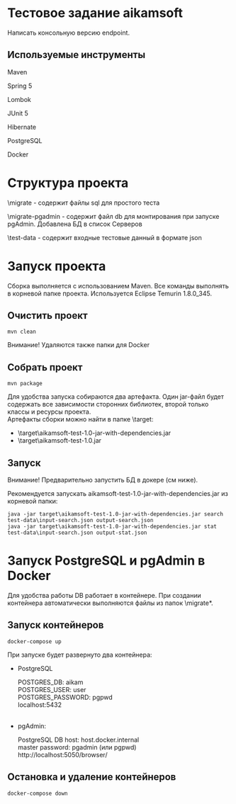 Тестовое задание aikamsoft
======================

Написать консольную версию endpoint.

Используемые инструменты
------
Maven

Spring 5

Lombok

JUnit 5

Hibernate

PostgreSQL

Docker


Структура проекта
======================

\migrate - содержит файлы sql для простого теста

\migrate-pgadmin - содержит файл db для монтирования при запуске pgAdmin. Добавлена БД в список Серверов

\test-data - содержит входные тестовые данный в формате json


Запуск проекта
======================
Сборка выполняется с использованием Maven. Все команды выполнять в корневой папке проекта. Используется Eclipse Temurin
1.8.0_345.

Очистить проект
---------------
`mvn clean`

Внимание! Удаляются также папки для Docker

Собрать проект
--------------
`mvn package`

Для удобства запуска собираются два артефакта. Один jar-файл будет содержать все зависимости сторонних библиотек, второй
только классы и ресурсы проекта.   
Артефакты сборки можно найти в папке \target:

* \target\aikamsoft-test-1.0-jar-with-dependencies.jar
* \target\aikamsoft-test-1.0.jar

## Запуск

Внимание! Предварительно запустить БД в докере (см ниже).

Рекомендуется запускать aikamsoft-test-1.0-jar-with-dependencies.jar из корневой папки:

`java -jar target\aikamsoft-test-1.0-jar-with-dependencies.jar search test-data\input-search.json output-search.json`<br/>
`java -jar target\aikamsoft-test-1.0-jar-with-dependencies.jar stat test-data\input-search.json output-stat.json`<br/>

Запуск PostgreSQL и pgAdmin в Docker
======================
Для удобства работы DB работает в контейнере. При создании контейнера автоматически выполняются файлы из папок \migrate*.  

Запуск контейнеров
--------------------

`docker-compose up`

При запуске будет развернуто два контейнера:

* PostgreSQL<br/>

  POSTGRES_DB: aikam<br/>
  POSTGRES_USER: user<br/>
  POSTGRES_PASSWORD: pgpwd<br/>
  localhost:5432<br/>
  <br/>
* pgAdmin:<br/>

  PostgreSQL DB host: host.docker.internal<br/>
  master password: pgadmin (или pgpwd)<br/>
  http://localhost:5050/browser/  <br/>

Остановка и удаление контейнеров
-------------------------------
`docker-compose down`

